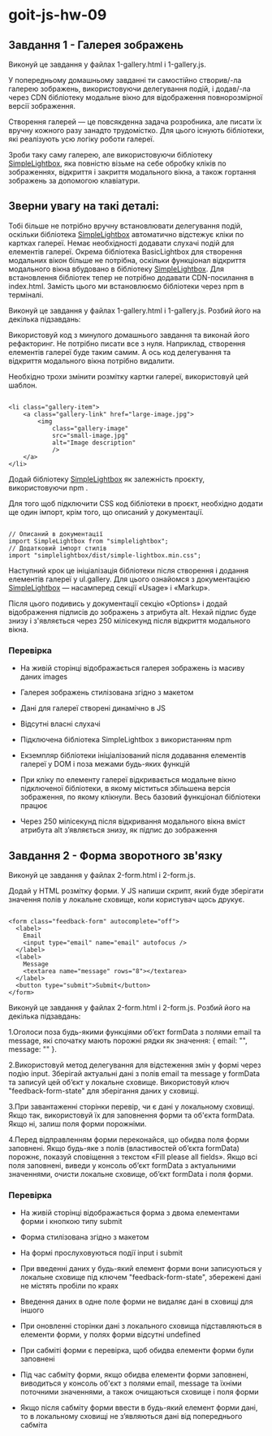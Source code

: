 # goit-js-hw-09

## Завдання 1 - Галерея зображень

Виконуй це завдання у файлах 1-gallery.html і 1-gallery.js.

У попередньому домашньому завданні ти самостійно створив/-ла галерею зображень,
використовуючи делегування подій, і додав/-ла через CDN бібліотеку модальне
вікно для відображення повнорозмірної версії зображення.

Створення галерей — це повсякденна задача розробника, але писати їх вручну
кожного разу занадто трудомістко. Для цього існують бібліотеки, які реалізують
усю логіку роботи галереї.

Зроби таку саму галерею, але використовуючи бібліотеку
[SimpleLightbox](https://simplelightbox.com/), яка повністю візьме на себе
обробку кліків по зображеннях, відкриття і закриття модального вікна, а також
гортання зображень за допомогою клавіатури.

## Зверни увагу на такі деталі:

Тобі більше не потрібно вручну встановлювати делегування подій, оскільки
бібліотека [SimpleLightbox](https://simplelightbox.com/) автоматично відстежує
кліки по картках галереї. Немає необхідності додавати слухачі подій для
елементів галереї. Окрема бібліотека BasicLightbox для створення модальних вікон
більше не потрібна, оскільки функціонал відкриття модального вікна вбудовано в
бібліотеку [SimpleLightbox](https://simplelightbox.com/). Для встановлення
бібліотек тепер не потрібно додавати CDN-посилання в index.html. Замість цього
ми встановлюємо бібліотеки через npm в терміналі.

Виконуй це завдання у файлах 1-gallery.html і 1-gallery.js. Розбий його на
декілька підзавдань:

Використовуй код з минулого домашнього завдання та виконай його рефакторинг. Не
потрібно писати все з нуля. Наприклад, створення елементів галереї буде таким
самим. А ось код делегування та відкриття модального вікна потрібно видалити.

Необхідно трохи змінити розмітку картки галереї, використовуй цей шаблон.

```

<li class="gallery-item">
	<a class="gallery-link" href="large-image.jpg">
		<img
			class="gallery-image"
			src="small-image.jpg"
			alt="Image description"
			/>
	</a>
</li>

```

Додай бібліотеку [SimpleLightbox](https://simplelightbox.com/) як залежність
проєкту, використовуючи npm .

Для того щоб підключити CSS код бібліотеки в проєкт, необхідно додати ще один
імпорт, крім того, що описаний у документації.

```

// Описаний в документації
import SimpleLightbox from "simplelightbox";
// Додатковий імпорт стилів
import "simplelightbox/dist/simple-lightbox.min.css";

```

Наступний крок це ініціалізація бібліотеки після створення і додання елементів
галереї у ul.gallery. Для цього ознайомся з документацією
[SimpleLightbox](https://simplelightbox.com/) — насамперед секції «Usage» і
«Markup».

Після цього подивись у документації секцію «Options» і додай відображення
підписів до зображень з атрибута alt. Нехай підпис буде знизу і з'являється
через 250 мілісекунд після відкриття модального вікна.

### Перевірка

- На живій сторінці відображається галерея зображень із масиву даних images
- Галерея зображень стилізована згідно з макетом

- Дані для галереї створені динамічно в JS

- Відсутні власні слухачі

- Підключена бібліотека SimpleLightbox з використанням npm

- Екземпляр бібліотеки ініціалізований після додавання елементів галереї у DOM і
  поза межами будь-яких функцій

- При кліку по елементу галереї відкривається модальне вікно підключеної
  бібліотеки, в якому міститься збільшена версія зображення, по якому клікнули.
  Весь базовий функціонал бібліотеки працює

- Через 250 мілісекунд після відкривання модального вікна вміст атрибута alt
  з’являється знизу, як підпис до зображення

## Завдання 2 - Форма зворотного зв'язку

Виконуй це завдання у файлах 2-form.html і 2-form.js.

Додай у HTML розмітку форми. У JS напиши скрипт, який буде зберігати значення
полів у локальне сховище, коли користувач щось друкує.

```

<form class="feedback-form" autocomplete="off">
  <label>
    Email
    <input type="email" name="email" autofocus />
  </label>
  <label>
    Message
    <textarea name="message" rows="8"></textarea>
  </label>
  <button type="submit">Submit</button>
</form>

```

Виконуй це завдання у файлах 2-form.html і 2-form.js. Розбий його на декілька
підзавдань:

1.Оголоси поза будь-якими функціями об’єкт formData з полями email та message,
які спочатку мають порожні рядки як значення: { email: "", message: "" }.

2.Використовуй метод делегування для відстеження змін у формі через подію input.
Зберігай актуальні дані з полів email та message у formData та записуй цей
об’єкт у локальне сховище. Використовуй ключ "feedback-form-state" для
зберігання даних у сховищі.

3.При завантаженні сторінки перевір, чи є дані у локальному сховищі. Якщо так,
використовуй їх для заповнення форми та об'єкта formData. Якщо ні, залиш поля
форми порожніми.

4.Перед відправленням форми переконайся, що обидва поля форми заповнені. Якщо
будь-яке з полів (властивостей об’єкта formData) порожнє, показуй сповіщення з
текстом «Fill please all fields». Якщо всі поля заповнені, виведи у консоль
об’єкт formData з актуальними значеннями, очисти локальне сховище, об’єкт
formData і поля форми.

### Перевірка

- На живій сторінці відображається форма з двома елементами форми і кнопкою типу
  submit

- Форма стилізована згідно з макетом

- На формі прослуховуються події input і submit

- При введенні даних у будь-який елемент форми вони записуються у локальне
  сховище під ключем "feedback-form-state", збережені дані не містять пробіли по
  краях

- Введення даних в одне поле форми не видаляє дані в сховищі для іншого

- При оновленні сторінки дані з локального сховища підставляються в елементи
  форми, у полях форми відсутні undefined

- При сабміті форми є перевірка, щоб обидва елементи форми були заповнені

- Під час сабміту форми, якщо обидва елементи форми заповнені, виводиться у
  консоль об'єкт з полями email, message та їхніми поточними значеннями, а також
  очищаються сховище і поля форми

- Якщо після сабміту форми ввести в будь-який елемент форми дані, то в
  локальному сховищі не з’являються дані від попереднього сабміта
